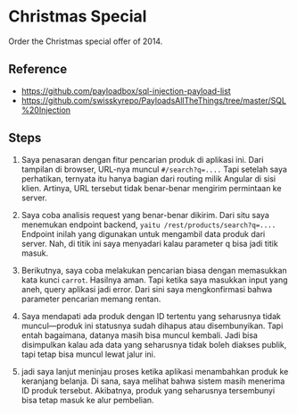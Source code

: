 # Christmas Special

Order the Christmas special offer of 2014.

## Reference

- https://github.com/payloadbox/sql-injection-payload-list
- https://github.com/swisskyrepo/PayloadsAllTheThings/tree/master/SQL%20Injection

## Steps

1. Saya penasaran dengan fitur pencarian produk di aplikasi ini. Dari tampilan di browser, URL-nya muncul `#/search?q=....` Tapi setelah saya perhatikan, ternyata itu hanya bagian dari routing milik Angular di sisi klien. Artinya, URL tersebut tidak benar-benar mengirim permintaan ke server.

2. Saya coba analisis request yang benar-benar dikirim. Dari situ saya menemukan endpoint backend, `yaitu /rest/products/search?q=....` Endpoint inilah yang digunakan untuk mengambil data produk dari server. Nah, di titik ini saya menyadari kalau parameter q bisa jadi titik masuk.

3. Berikutnya, saya coba melakukan pencarian biasa dengan memasukkan kata kunci `carrot`. Hasilnya aman. Tapi ketika saya masukkan input yang aneh, query aplikasi jadi error. Dari sini saya mengkonfirmasi bahwa parameter pencarian memang rentan.

4. Saya mendapati ada produk dengan ID tertentu yang seharusnya tidak muncul—produk ini statusnya sudah dihapus atau disembunyikan. Tapi entah bagaimana, datanya masih bisa muncul kembali. Jadi bisa disimpulkan kalau ada data yang seharusnya tidak boleh diakses publik, tapi tetap bisa muncul lewat jalur ini.

5. jadi saya lanjut meninjau proses ketika aplikasi menambahkan produk ke keranjang belanja. Di sana, saya melihat bahwa sistem masih menerima ID produk tersebut. Akibatnya, produk yang seharusnya tersembunyi bisa tetap masuk ke alur pembelian.
